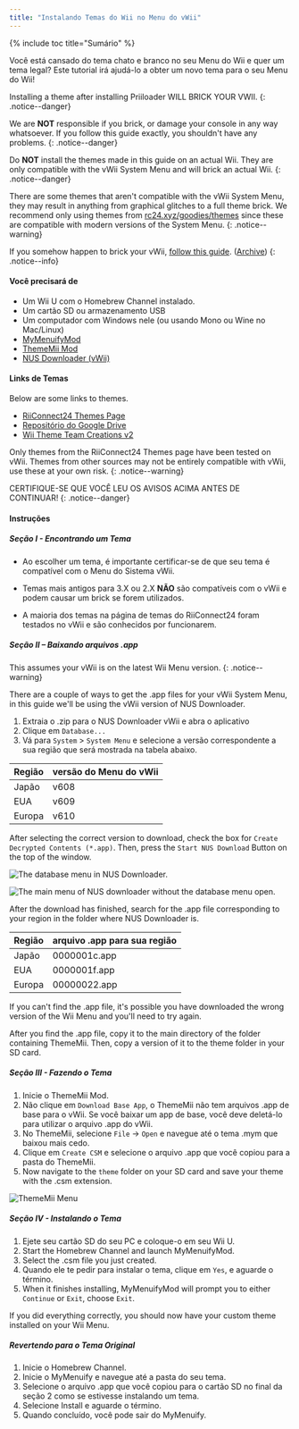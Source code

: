 ```yaml
---
title: "Instalando Temas do Wii no Menu do vWii"
---
```


{% include toc title="Sumário" %}

Você está cansado do tema chato e branco no seu Menu do Wii e quer um tema legal? Este tutorial irá ajudá-lo a obter um novo tema para o seu Menu do Wii!

Installing a theme after installing Priiloader WILL BRICK YOUR VWII.
{: .notice--danger}

We are **NOT** responsible if you brick, or damage your console in any way whatsoever. If you follow this guide exactly, you shouldn't have any problems.
{: .notice--danger}

Do **NOT** install the themes made in this guide on an actual Wii. They are only compatible with the vWii System Menu and will brick an actual Wii.
{: .notice--danger}

There are some themes that aren't compatible with the vWii System Menu, they may result in anything from graphical glitches to a full theme brick. We recommend only using themes from [rc24.xyz/goodies/themes](https://rc24.xyz/goodies/themes/) since these are compatible with modern versions of the System Menu.
{: .notice--warning}

If you somehow happen to brick your vWii, [follow this guide](https://gbatemp.net/threads/guide-vwii-unbrick-guide-by-garyodernichts.528329). ([Archive](https://web.archive.org/web/20200213194233/https://gbatemp.net/threads/guide-vwii-unbrick-guide-by-garyodernichts.528329/))
{: .notice--info}

#### Você precisará de

* Um Wii U com o Homebrew Channel instalado.
* Um cartão SD ou armazenamento USB
* Um computador com Windows nele (ou usando Mono ou Wine no Mac/Linux)
* [MyMenuifyMod](https://hbb1.oscwii.org/hbb/MyMenuifyMod/MyMenuifyMod.zip)
* [ThemeMii Mod](/assets/files/New_ThemeMii_MOD.zip)
* [NUS Downloader (vWii)](/assets/files/NUSDownloader-vwii.zip)

#### Links de Temas

Below are some links to themes.

* [RiiConnect24 Themes Page](https://rc24.xyz/goodies/themes/)
* [Repositório do Google Drive](https://drive.google.com/drive/folders/19tyeVQ--bJ0ZUTNg5yvAGvc3G4-euEpm?usp=sharing)
* [Wii Theme Team Creations v2](https://gbatemp.net/threads/wii-theme-team-creations-v2.336596/)

Only themes from the RiiConnect24 Themes page have been tested on vWii. Themes from other sources may not be entirely compatible with vWii, use these at your own risk.
{: .notice--warning}

CERTIFIQUE-SE QUE VOCÊ LEU OS AVISOS ACIMA ANTES DE CONTINUAR!
{: .notice--danger}

#### Instruções

##### Seção I - Encontrando um Tema

* Ao escolher um tema, é importante certificar-se de que seu tema é compatível com o Menu do Sistema vWii.

* Temas mais antigos para 3.X ou 2.X **NÃO** são compatíveis com o vWii e podem causar um brick se forem utilizados.

* A maioria dos temas na página de temas do RiiConnect24 foram testados no vWii e são conhecidos por funcionarem.

##### Seção II – Baixando arquivos .app

This assumes your vWii is on the latest Wii Menu version.
{: .notice--warning}

There are a couple of ways to get the .app files for your vWii System Menu, in this guide we'll be using the vWii version of NUS Downloader.

1. Extraia o .zip para o NUS Downloader vWii e abra o aplicativo
2. Clique em `Database...`
3. Vá para `System` > `System Menu` e selecione a versão correspondente a sua região que será mostrada na tabela abaixo.

| Região | versão do Menu do vWii |
| ------ | ---------------------- |
| Japão  | v608                   |
| EUA    | v609                   |
| Europa | v610                   |

After selecting the correct version to download, check the box for `Create Decrypted Contents (*.app)`. Then, press the `Start NUS Download` Button on the top of the window.

![The database menu in NUS Downloader.](/images/Themes-vWii/NUSD-vWii_preview-database.png)

![The main menu of NUS downloader without the database menu open.](/images/Themes-vWii/NUSD-vWii_sysmenu-versions.png)

After the download has finished, search for the .app file corresponding to your region in the folder where NUS Downloader is.

| Região | arquivo .app para sua região |
| ------ | ---------------------------- |
| Japão  | 0000001c.app                 |
| EUA    | 0000001f.app                 |
| Europa | 00000022.app                 |

If you can't find the .app file, it's possible you have downloaded the wrong version of the Wii Menu and you'll need to try again.

After you find the .app file, copy it to the main directory of the folder containing ThemeMii. Then, copy a version of it to the theme folder in your SD card.

##### Seção III - Fazendo o Tema

1. Inicie o ThemeMii Mod.
2. Não clique em `Download Base App`, o ThemeMii não tem arquivos .app de base para o vWii. Se você baixar um app de base, você deve deletá-lo para utilizar o arquivo .app do vWii.
3. No ThemeMii, selecione `File` -> `Open` e navegue até o tema .mym que baixou mais cedo.
4. Clique em `Create CSM` e selecione o arquivo .app que você copiou para a pasta do ThemeMii.
5. Now navigate to the `theme` folder on your SD card and save your theme with the .csm extension.

![ThemeMii Menu](/images/Themes-vWii/ThemeMii-Mod-Preview_vWii.png)

##### Seção IV - Instalando o Tema

1. Ejete seu cartão SD do seu PC e coloque-o em seu Wii U.
2. Start the Homebrew Channel and launch MyMenuifyMod.
3. Select the .csm file you just created.
4. Quando ele te pedir para instalar o tema, clique em `Yes`, e aguarde o término.
5. When it finishes installing, MyMenuifyMod will prompt you to either `Continue` or `Exit`, choose `Exit`.

If you did everything correctly, you should now have your custom theme installed on your Wii Menu.

##### Revertendo para o Tema Original

1. Inicie o Homebrew Channel.
2. Inicie o MyMenuify e navegue até a pasta do seu tema.
3. Selecione o arquivo .app que você copiou para o cartão SD no final da seção 2 como se estivesse instalando um tema.
4. Selecione Install e aguarde o término.
5. Quando concluído, você pode sair do MyMenuify.
